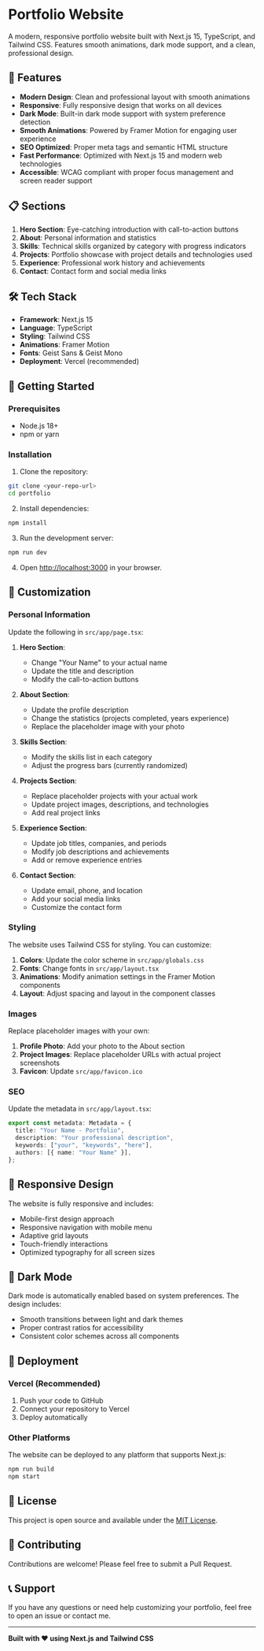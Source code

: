 # Portfolio Website

A modern, responsive portfolio website built with Next.js 15, TypeScript, and Tailwind CSS. Features smooth animations, dark mode support, and a clean, professional design.

## 🚀 Features

- **Modern Design**: Clean and professional layout with smooth animations
- **Responsive**: Fully responsive design that works on all devices
- **Dark Mode**: Built-in dark mode support with system preference detection
- **Smooth Animations**: Powered by Framer Motion for engaging user experience
- **SEO Optimized**: Proper meta tags and semantic HTML structure
- **Fast Performance**: Optimized with Next.js 15 and modern web technologies
- **Accessible**: WCAG compliant with proper focus management and screen reader support

## 📋 Sections

1. **Hero Section**: Eye-catching introduction with call-to-action buttons
2. **About**: Personal information and statistics
3. **Skills**: Technical skills organized by category with progress indicators
4. **Projects**: Portfolio showcase with project details and technologies used
5. **Experience**: Professional work history and achievements
6. **Contact**: Contact form and social media links

## 🛠️ Tech Stack

- **Framework**: Next.js 15
- **Language**: TypeScript
- **Styling**: Tailwind CSS
- **Animations**: Framer Motion
- **Fonts**: Geist Sans & Geist Mono
- **Deployment**: Vercel (recommended)

## 🚀 Getting Started

### Prerequisites

- Node.js 18+ 
- npm or yarn

### Installation

1. Clone the repository:
```bash
git clone <your-repo-url>
cd portfolio
```

2. Install dependencies:
```bash
npm install
```

3. Run the development server:
```bash
npm run dev
```

4. Open [http://localhost:3000](http://localhost:3000) in your browser.

## 🎨 Customization

### Personal Information

Update the following in `src/app/page.tsx`:

1. **Hero Section**:
   - Change "Your Name" to your actual name
   - Update the title and description
   - Modify the call-to-action buttons

2. **About Section**:
   - Update the profile description
   - Change the statistics (projects completed, years experience)
   - Replace the placeholder image with your photo

3. **Skills Section**:
   - Modify the skills list in each category
   - Adjust the progress bars (currently randomized)

4. **Projects Section**:
   - Replace placeholder projects with your actual work
   - Update project images, descriptions, and technologies
   - Add real project links

5. **Experience Section**:
   - Update job titles, companies, and periods
   - Modify job descriptions and achievements
   - Add or remove experience entries

6. **Contact Section**:
   - Update email, phone, and location
   - Add your social media links
   - Customize the contact form

### Styling

The website uses Tailwind CSS for styling. You can customize:

1. **Colors**: Update the color scheme in `src/app/globals.css`
2. **Fonts**: Change fonts in `src/app/layout.tsx`
3. **Animations**: Modify animation settings in the Framer Motion components
4. **Layout**: Adjust spacing and layout in the component classes

### Images

Replace placeholder images with your own:

1. **Profile Photo**: Add your photo to the About section
2. **Project Images**: Replace placeholder URLs with actual project screenshots
3. **Favicon**: Update `src/app/favicon.ico`

### SEO

Update the metadata in `src/app/layout.tsx`:

```typescript
export const metadata: Metadata = {
  title: "Your Name - Portfolio",
  description: "Your professional description",
  keywords: ["your", "keywords", "here"],
  authors: [{ name: "Your Name" }],
};
```

## 📱 Responsive Design

The website is fully responsive and includes:

- Mobile-first design approach
- Responsive navigation with mobile menu
- Adaptive grid layouts
- Touch-friendly interactions
- Optimized typography for all screen sizes

## 🌙 Dark Mode

Dark mode is automatically enabled based on system preferences. The design includes:

- Smooth transitions between light and dark themes
- Proper contrast ratios for accessibility
- Consistent color schemes across all components

## 🚀 Deployment

### Vercel (Recommended)

1. Push your code to GitHub
2. Connect your repository to Vercel
3. Deploy automatically

### Other Platforms

The website can be deployed to any platform that supports Next.js:

```bash
npm run build
npm start
```

## 📄 License

This project is open source and available under the [MIT License](LICENSE).

## 🤝 Contributing

Contributions are welcome! Please feel free to submit a Pull Request.

## 📞 Support

If you have any questions or need help customizing your portfolio, feel free to open an issue or contact me.

---

**Built with ❤️ using Next.js and Tailwind CSS**
